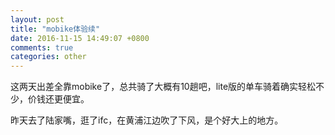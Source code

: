 ```yaml
---
layout: post
title: "mobike体验续"
date: 2016-11-15 14:49:07 +0800
comments: true
categories: other
---
```

这两天出差全靠mobike了，总共骑了大概有10趟吧，lite版的单车骑着确实轻松不少，价钱还更便宜。

昨天去了陆家嘴，逛了ifc，在黄浦江边吹了下风，是个好大上的地方。